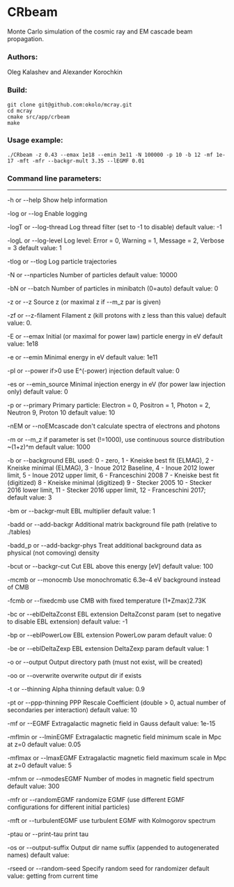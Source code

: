 # CRbeam

Monte Carlo simulation of the cosmic ray and EM cascade beam propagation.

### Authors:
   Oleg Kalashev and Alexander Korochkin

### Build:

    git clone git@github.com:okolo/mcray.git
    cd mcray
    cmake src/app/crbeam
    make

### Usage example:

    ./CRbeam -z 0.43 --emax 1e18 --emin 3e11 -N 100000 -p 10 -b 12 -mf 1e-17 -mft -mfr --backgr-mult 3.35 --lEGMF 0.01

### Command line parameters:

--------------------------
-h or --help
		Show help information

-log or --log
		Enable logging

-logT or --log-thread
		Log thread filter (set to -1 to disable)
		default value:	-1

-logL or --log-level
		Log level:
	Error = 0,
	Warning = 1,
	Message = 2,
	Verbose = 3
		default value:	1

-tlog or --tlog
		Log particle trajectories

-N or --nparticles
		Number of particles
		default value:	10000

-bN or --batch
		Number of particles in minibatch (0=auto)
		default value:	0

-z or --z
		Source z (or maximal z if --m_z par is given)

-zf or --z-filament
		Filament z (kill protons with z less than this value)
		default value:	0.

-E or --emax
		Initial (or maximal for power law) particle energy in eV
		default value:	1e18

-e or --emin
		Minimal energy in eV
		default value:	1e11

-pl or --power
		if>0 use E^(-power) injection
		default value:	0

-es or --emin_source
		Minimal injection energy in eV (for power law injection only)
		default value:	0

-p or --primary
		Primary particle:
	Electron = 0,
	Positron = 1,
	Photon = 2,
	Neutron 9,
	Proton 10
		default value:	10

-nEM or --noEMcascade
		don't calculate spectra of electrons and photons

-m or --m_z
		if parameter is set (!=1000), use continuous source distribution ~(1+z)^m
		default value:	1000

-b or --background
		EBL used:
0 - zero,
1 - Kneiske best fit (ELMAG),
2 - Kneiske minimal (ELMAG),
3 - Inoue 2012 Baseline,
4 - Inoue 2012 lower limit,
5 - Inoue 2012 upper limit,
6 - Franceschini 2008
7 - Kneiske best fit (digitized)
8 - Kneiske minimal (digitized)
9 - Stecker 2005
10 - Stecker 2016 lower limit,
11 - Stecker 2016 upper limit,
12 - Franceschini 2017;
default value:	3

-bm or --backgr-mult
		EBL multiplier
		default value:	1

-badd or --add-backgr
		Additional matrix background file path (relative to ./tables)

-badd_p or --add-backgr-phys
		Treat additional background data as physical (not comoving) density

-bcut or --backgr-cut
		Cut EBL above this energy [eV]
		default value:	100

-mcmb or --monocmb
		Use monochromatic 6.3e-4 eV background instead of CMB

-fcmb or --fixedcmb
		use CMB with fixed temperature (1+Zmax)2.73K

-bc or --eblDeltaZconst
		EBL extension DeltaZconst param (set to negative to disable EBL extension)
		default value:	-1

-bp or --eblPowerLow
		EBL extension PowerLow param
		default value:	0

-be or --eblDeltaZexp
		EBL extension DeltaZexp param
		default value:	1

-o or --output
		Output directory path (must not exist, will be created)

-oo or --overwrite
		overwrite output dir if exists

-t or --thinning
		Alpha thinning
		default value:	0.9

-pt or --ppp-thinning
		PPP Rescale Coefficient (double > 0, actual number of secondaries per interaction)
		default value:	10

-mf or --EGMF
		Extragalactic magnetic field in Gauss
		default value:	1e-15

-mflmin or --lminEGMF
		Extragalactic magnetic field minimum scale in Mpc at z=0
		default value:	0.05

-mflmax or --lmaxEGMF
		Extragalactic magnetic field maximum scale in Mpc at z=0
		default value:	5

-mfnm or --nmodesEGMF
		Number of modes in magnetic field spectrum
		default value:	300

-mfr or --randomEGMF
		randomize EGMF (use different EGMF configurations for different initial particles)

-mft or --turbulentEGMF
		use turbulent EGMF with Kolmogorov spectrum

-ptau or --print-tau
		print tau

-os or --output-suffix
		Output dir name suffix (appended to autogenerated names)
		default value:

-rseed or --random-seed
		Specify random seed for randomizer
		default value:	getting from current time
